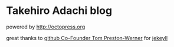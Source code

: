 # Takehiro Adachi blog

powered by  <http://octopress.org>

great thanks to [github Co-Founder Tom Preston-Werner](https://github.com/mojombo) for [jekeyll](https://github.com/mojombo/jekyll)
